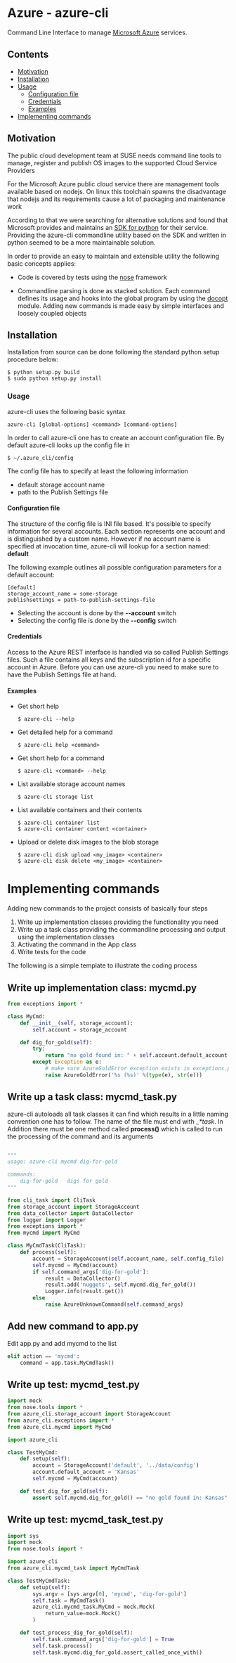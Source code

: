 # Azure - azure-cli

Command Line Interface to manage
[Microsoft Azure](https://manage.windowsazure.com) services.

## Contents

  * [Motivation](#motivation)
  * [Installation](#installation)
  * [Usage](#usage)
    - [Configuration file](#configuration-file)
    - [Credentials](#credentials)
    - [Examples](#examples)
  * [Implementing commands](#implementing-commands)

## Motivation

The public cloud development team at SUSE needs command line
tools to manage, register and publish OS images to the supported
Cloud Service Providers

For the Microsoft Azure public cloud service there are management
tools available based on nodejs. On linux this toolchain spawns the
disadvantage that nodejs and its requirements cause a lot of
packaging and maintenance work

According to that we were searching for alternative solutions and
found that Microsoft provides and maintains an
[SDK for python](https://github.com/Azure/azure-sdk-for-python)
for their service. Providing the azure-cli commandline utility based
on the SDK and written in python seemed to be a more
maintainable solution.

In order to provide an easy to maintain and extensible utility the
following basic concepts applies:

* Code is covered by tests using the
  [nose](https://nose.readthedocs.org/en/latest) framework

* Commandline parsing is done as stacked solution. Each command
  defines its usage and hooks into the global program by using the
  [docopt](http://docopt.org) module. Adding new commands is made
  easy by simple interfaces and loosely coupled objects

## Installation

Installation from source can be done following the standard
python setup procedure below:

```
$ python setup.py build
$ sudo python setup.py install
```

### Usage

azure-cli uses the following basic syntax

```
azure-cli [global-options] <command> [command-options]
```

In order to call azure-cli one has to create an account configuration
file. By default azure-cli looks up the config file in

```
$ ~/.azure_cli/config
```

The config file has to specify at least the following information

* default storage account name
* path to the Publish Settings file

#### Configuration file

The structure of the config file is INI file based. It's possible to
specify information for several accounts. Each section represents one
account and is distinguished by a custom name. However if no account
name is specified at invocation time, azure-cli will lookup for a
section named: __default__

The following example outlines all possible configuration parameters
for a default account:

```
[default]
storage_account_name = some-storage
publishsettings = path-to-publish-settings-file
```

* Selecting the account is done by the __--account__ switch
* Selecting the config file is done by the __--config__ switch

#### Credentials

Access to the Azure REST interface is handled via so called Publish Settings
files. Such a file contains all keys and the subscription id for a specific
account in Azure. Before you can use azure-cli you need to make sure to have
the Publish Settings file at hand.

#### Examples

* Get short help

  ```
  $ azure-cli --help
  ```

* Get detailed help for a command

  ```
  $ azure-cli help <command>
  ```

* Get short help for a command

  ```
  $ azure-cli <command> --help
  ```

* List available storage account names

  ```
  $ azure-cli storage list
  ```

* List available containers and their contents

  ```
  $ azure-cli container list
  $ azure-cli container content <container>
  ```

* Upload or delete disk images to the blob storage

  ```
  $ azure-cli disk upload <my_image> <container>
  $ azure-cli disk delete <my_image> <container>
  ```


# Implementing commands

Adding new commands to the project consists of basically four steps

1. Write up implementation classes providing the functionality you need
2. Write up a task class providing the commandline processing and output
   using the implementation classes
3. Activating the command in the App class
4. Write tests for the code

The following is a simple template to illustrate the coding process

## Write up implementation class: mycmd.py

```python
from exceptions import *

class MyCmd:
    def __init__(self, storage_account):
        self.account = storage_account

    def dig_for_gold(self):
        try:
            return "no gold found in: " + self.account.default_account
        except Exception as e:
            # make sure AzureGoldError exception exists in exceptions.py
            raise AzureGoldError('%s (%s)' %(type(e), str(e)))
```


## Write up a task class: mycmd_task.py

azure-cli autoloads all task classes it can find which results in a little
naming convention one has to follow. The name of the file must end with
__*_task__. In Addition there must be one method called __process()__ which
is called to run the processing of the command and its arguments

```python

"""
usage: azure-cli mycmd dig-for-gold

commands:
    dig-for-gold   digs for gold
"""

from cli_task import CliTask
from storage_account import StorageAccount
from data_collector import DataCollector
from logger import Logger
from exceptions import *
from mycmd import MyCmd

class MyCmdTask(CliTask):
    def process(self):
        account = StorageAccount(self.account_name, self.config_file)
        self.mycmd = MyCmd(account)
        if self.command_args['dig-for-gold']:
            result = DataCollector()
            result.add('nuggets', self.mycmd.dig_for_gold())
            Logger.info(result.get())
        else
            raise AzureUnknownCommand(self.command_args)

```

## Add new command to app.py

Edit app.py and add mycmd to the list

```python
elif action == 'mycmd':
    command = app.task.MyCmdTask()
```

## Write up test: mycmd_test.py

```python
import mock
from nose.tools import *
from azure_cli.storage_account import StorageAccount
from azure_cli.exceptions import *
from azure_cli.mycmd import MyCmd

import azure_cli

class TestMyCmd:
    def setup(self):
        account = StorageAccount('default', '../data/config')
        account.default_account = 'Kansas'
        self.mycmd = MyCmd(account)

    def test_dig_for_gold(self):
        assert self.mycmd.dig_for_gold() == "no gold found in: Kansas"
```

## Write up test: mycmd_task_test.py

```python
import sys
import mock
from nose.tools import *

import azure_cli
from azure_cli.mycmd_task import MyCmdTask

class TestMyCmdTask:
    def setup(self):
        sys.argv = [sys.argv[0], 'mycmd', 'dig-for-gold']
        self.task = MyCmdTask()
        azure_cli.mycmd_task.MyCmd = mock.Mock(
            return_value=mock.Mock()
        )

    def test_process_dig_for_gold(self):
        self.task.command_args['dig-for-gold'] = True
        self.task.process()
        self.task.mycmd.dig_for_gold.assert_called_once_with()
```

